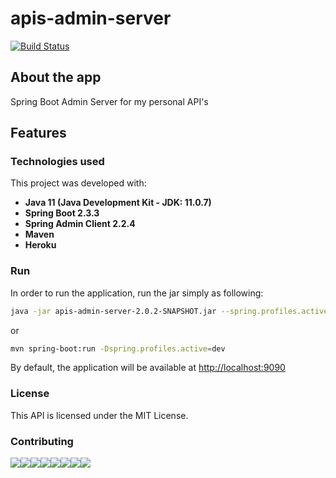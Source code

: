 # apis-admin-server

[![Build Status](https://travis-ci.org/mariazevedo88/apis-admin-server.svg?branch=master)](https://travis-ci.org/mariazevedo88/apis-admin-server)

## About the app

Spring Boot Admin Server for my personal API's

## Features

### Technologies used

This project was developed with:

* **Java 11 (Java Development Kit - JDK: 11.0.7)**
* **Spring Boot 2.3.3**
* **Spring Admin Client 2.2.4**
* **Maven**
* **Heroku**

### Run

In order to run the application, run the jar simply as following:

```bash
java -jar apis-admin-server-2.0.2-SNAPSHOT.jar --spring.profiles.active=dev
```
    
or

```bash
mvn spring-boot:run -Dspring.profiles.active=dev
```

By default, the application will be available at [http://localhost:9090](http://localhost:9090)

### License

This API is licensed under the MIT License.

### Contributing
[![](https://sourcerer.io/fame/mariazevedo88/mariazevedo88/apis-admin-server/images/0)](https://sourcerer.io/fame/mariazevedo88/mariazevedo88/apis-admin-server/links/0)[![](https://sourcerer.io/fame/mariazevedo88/mariazevedo88/apis-admin-server/images/1)](https://sourcerer.io/fame/mariazevedo88/mariazevedo88/apis-admin-server/links/1)[![](https://sourcerer.io/fame/mariazevedo88/mariazevedo88/apis-admin-server/images/2)](https://sourcerer.io/fame/mariazevedo88/mariazevedo88/apis-admin-server/links/2)[![](https://sourcerer.io/fame/mariazevedo88/mariazevedo88/apis-admin-server/images/3)](https://sourcerer.io/fame/mariazevedo88/mariazevedo88/apis-admin-server/links/3)[![](https://sourcerer.io/fame/mariazevedo88/mariazevedo88/apis-admin-server/images/4)](https://sourcerer.io/fame/mariazevedo88/mariazevedo88/apis-admin-server/links/4)[![](https://sourcerer.io/fame/mariazevedo88/mariazevedo88/apis-admin-server/images/5)](https://sourcerer.io/fame/mariazevedo88/mariazevedo88/apis-admin-server/links/5)[![](https://sourcerer.io/fame/mariazevedo88/mariazevedo88/apis-admin-server/images/6)](https://sourcerer.io/fame/mariazevedo88/mariazevedo88/apis-admin-server/links/6)[![](https://sourcerer.io/fame/mariazevedo88/mariazevedo88/apis-admin-server/images/7)](https://sourcerer.io/fame/mariazevedo88/mariazevedo88/apis-admin-server/links/7)
